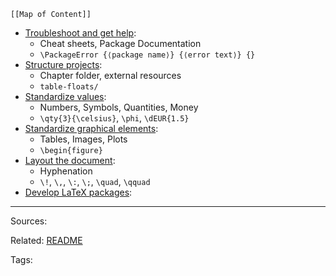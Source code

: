 
```dynamic-embed
[[Map of Content]]
```


<ul class="dataview list-view-ul"><li><span><a aria-label-position="top" aria-label="notes/Troubleshoot and get help.md" data-href="notes/Troubleshoot and get help.md" href="notes/Troubleshoot and get help.md" class="internal-link" target="_blank" rel="noopener">Troubleshoot and get help</a></span>: <ul class="dataview dataview-ul dataview-result-list-ul"><li class="dataview-result-list-li"><span>Cheat sheets, Package Documentation</span></li><li class="dataview-result-list-li"><span><code>\PackageError {⟨package name⟩} {⟨error text⟩} {}</code></span></li></ul></li><li><span><a aria-label-position="top" aria-label="notes/Structure projects.md" data-href="notes/Structure projects.md" href="notes/Structure projects.md" class="internal-link" target="_blank" rel="noopener">Structure projects</a></span>: <ul class="dataview dataview-ul dataview-result-list-ul"><li class="dataview-result-list-li"><span>Chapter folder, external resources</span></li><li class="dataview-result-list-li"><span><code>table-floats/</code></span></li></ul></li><li><span><a aria-label-position="top" aria-label="notes/Standardize values.md" data-href="notes/Standardize values.md" href="notes/Standardize values.md" class="internal-link" target="_blank" rel="noopener">Standardize values</a></span>: <ul class="dataview dataview-ul dataview-result-list-ul"><li class="dataview-result-list-li"><span>Numbers, Symbols, Quantities, Money</span></li><li class="dataview-result-list-li"><span><code>\qty{3}{\celsius}</code>, <code>\phi</code>, <code>\dEUR{1.5}</code></span></li></ul></li><li><span><a aria-label-position="top" aria-label="notes/Standardize graphical elements.md" data-href="notes/Standardize graphical elements.md" href="notes/Standardize graphical elements.md" class="internal-link" target="_blank" rel="noopener">Standardize graphical elements</a></span>: <ul class="dataview dataview-ul dataview-result-list-ul"><li class="dataview-result-list-li"><span>Tables, Images, Plots</span></li><li class="dataview-result-list-li"><span><code>\begin{figure}</code></span></li></ul></li><li><span><a aria-label-position="top" aria-label="notes/Layout the document.md" data-href="notes/Layout the document.md" href="notes/Layout the document.md" class="internal-link" target="_blank" rel="noopener">Layout the document</a></span>: <ul class="dataview dataview-ul dataview-result-list-ul"><li class="dataview-result-list-li"><span>Hyphenation</span></li><li class="dataview-result-list-li"><span><code>\!</code>, <code>\,</code>, <code>\:</code>, <code>\;</code>, <code>\quad</code>, <code>\qquad</code></span></li></ul></li><li><span><a aria-label-position="top" aria-label="notes/Develop LaTeX packages.md" data-href="notes/Develop LaTeX packages.md" href="notes/Develop LaTeX packages.md" class="internal-link" target="_blank" rel="noopener">Develop LaTeX packages</a></span>: <ul class="dataview dataview-ul dataview-result-list-ul"></ul></li></ul>


---


Sources:

Related:
[README](../README.md)

Tags: